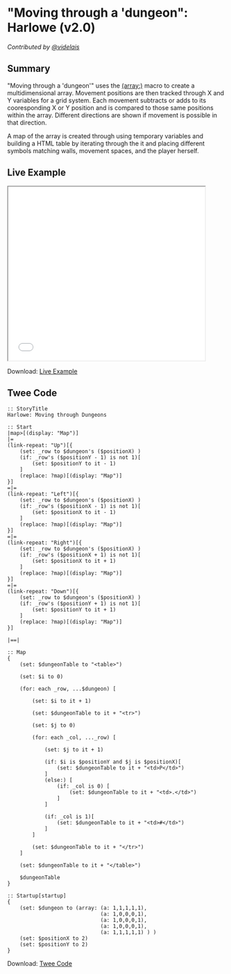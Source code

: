 # "Moving through a 'dungeon": Harlowe (v2.0)

*Contributed by <a href="https://github.com/videlais">@videlais</a>*

## Summary

"Moving through a 'dungeon'" uses the <a href="https://twine2.neocities.org/#macro_a">(array:)</a> macro to create a multidimensional array. Movement positions are then tracked through X and Y variables for a grid system. Each movement subtracts or adds to its cooresponding X or Y position and is compared to those same positions within the array. Different directions are shown if movement is possible in that direction.

A map of the array is created through using temporary variables and building a HTML table by iterating through the it and placing different symbols matching walls, movement spaces, and the player herself.

## Live Example

<section>
<iframe src="harlowe_dungeonmoving_example.html" height=400 width=90%></iframe>


Download: <a href="harlowe_dungeonmoving_example.html" target="_blank">Live Example</a>
</section>

## Twee Code

```
:: StoryTitle
Harlowe: Moving through Dungeons

:: Start
|map>[(display: "Map")]
|=
(link-repeat: "Up")[{
	(set: _row to $dungeon's ($positionX) )
	(if: _row's ($positionY - 1) is not 1)[
		(set: $positionY to it - 1)
	]
	(replace: ?map)[(display: "Map")]
}]
=|=
(link-repeat: "Left")[{
	(set: _row to $dungeon's ($positionX) )
	(if: _row's ($positionX - 1) is not 1)[
		(set: $positionX to it - 1)
	]
	(replace: ?map)[(display: "Map")]
}]
=|=
(link-repeat: "Right")[{
	(set: _row to $dungeon's ($positionX) )
	(if: _row's ($positionX + 1) is not 1)[
		(set: $positionX to it + 1)
	]
	(replace: ?map)[(display: "Map")]
}]
=|=
(link-repeat: "Down")[{
	(set: _row to $dungeon's ($positionX) )
	(if: _row's ($positionY + 1) is not 1)[
		(set: $positionY to it + 1)
	]
	(replace: ?map)[(display: "Map")]
}]

|==|

:: Map
{
	(set: $dungeonTable to "<table>")

	(set: $i to 0)
	
	(for: each _row, ...$dungeon) [
		
		(set: $i to it + 1)
		
		(set: $dungeonTable to it + "<tr>")
		
		(set: $j to 0)
		
		(for: each _col, ..._row) [
			
			(set: $j to it + 1)
			
			(if: $i is $positionY and $j is $positionX)[
				(set: $dungeonTable to it + "<td>P</td>")
			]
			(else:) [
				(if: _col is 0) [
					(set: $dungeonTable to it + "<td>.</td>")
				]
			]
			
			(if: _col is 1)[
				(set: $dungeonTable to it + "<td>#</td>")
			]
		]
		
		(set: $dungeonTable to it + "</tr>")
	]
	
	(set: $dungeonTable to it + "</table>")

	$dungeonTable
}

:: Startup[startup]
{	
	(set: $dungeon to (array: (a: 1,1,1,1,1),
							  (a: 1,0,0,0,1),
							  (a: 1,0,0,0,1),
							  (a: 1,0,0,0,1),
							  (a: 1,1,1,1,1) ) )
	(set: $positionX to 2)
	(set: $positionY to 2)
}
```

Download: <a href="harlowe_dungeonmoving_twee.txt" target="_blank">Twee Code</a>
